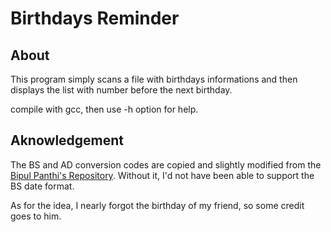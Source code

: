 # Birthdays Reminder

## About
This program simply scans a file with birthdays informations and then displays the list with number before the next birthday.

compile with gcc, then use -h option for help.

## Aknowledgement
The BS and AD conversion codes are copied and slightly modified from the [Bipul Panthi's Repository](https://github.com/bpanthi977/calendar). Without it, I'd not have been able to support the BS date format. 

As for the idea, I nearly forgot the birthday of my friend, so some credit goes to him. 

